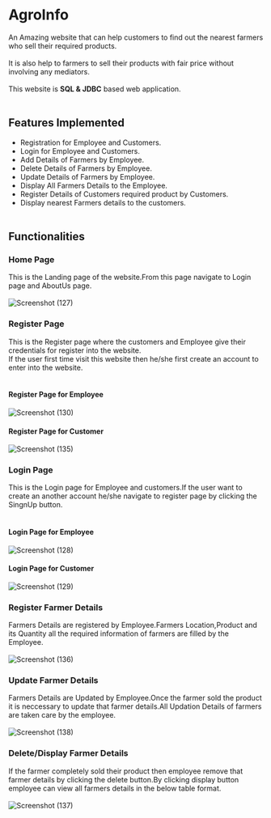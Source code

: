 # AgroInfo

 An Amazing website that can help customers to find out the nearest farmers who sell their required products.<br><br>It is also help to farmers to sell their products with fair price without involving any mediators.
<br><br>This website is **SQL & JDBC** based web application.<br><br>
## Features Implemented
- Registration for Employee and Customers.
- Login for Employee and Customers.
- Add Details of Farmers by Employee.
- Delete Details of Farmers by Employee.
- Update Details of Farmers by Employee.
- Display All Farmers Details to the Employee.
- Register Details of Customers required product by Customers.
- Display nearest Farmers details to the customers.
<br><br>
## Functionalities
### Home Page
This is the Landing page of the website.From this page navigate to Login page and AboutUs page.
<br><br>
![Screenshot (127)](https://user-images.githubusercontent.com/72993229/104834020-c6f86780-58c2-11eb-99f3-b01eef4addfe.png)
<br>
### Register Page
This is the Register page where the customers and Employee give their credentials for register into the website.<br>
If the user first time visit this website then he/she first create an account to enter into the website.
<br><br>
#### Register Page for Employee
![Screenshot (130)](https://user-images.githubusercontent.com/72993229/104834283-6e29ce80-58c4-11eb-8dd3-2eda006a52d7.png)
<br>
#### Register Page for Customer
![Screenshot (135)](https://user-images.githubusercontent.com/72993229/104834334-a5987b00-58c4-11eb-9055-c90571915293.png)
<br>
### Login Page
This is the Login page for Employee and customers.If the user want to create an another account he/she navigate to register page by clicking the SingnUp button.
<br><br>
#### Login Page for Employee
![Screenshot (128)](https://user-images.githubusercontent.com/72993229/104834461-71718a00-58c5-11eb-93ab-b3f36b921b50.png)
<br>
#### Login Page for Customer
![Screenshot (129)](https://user-images.githubusercontent.com/72993229/104834479-9403a300-58c5-11eb-9372-0f4aa60f03c4.png)
<br>
### Register Farmer Details
Farmers Details are registered by Employee.Farmers Location,Product and its Quantity all the required information of farmers are filled by the Employee. 
<br><br>
![Screenshot (136)](https://user-images.githubusercontent.com/72993229/104834576-5eab8500-58c6-11eb-89e7-bef5d7852006.png)
<br>
### Update Farmer Details
Farmers Details are Updated by Employee.Once the farmer sold the product it is neccessary to update that farmer details.All Updation Details of farmers are taken care by the employee. 
<br><br>
![Screenshot (138)](https://user-images.githubusercontent.com/72993229/104834659-eb564300-58c6-11eb-9983-2f367f69b325.png)
<br>
### Delete/Display Farmer Details
If the farmer completely sold their product then employee remove that farmer details by clicking the delete button.By clicking display button employee can view all farmers details in the below table format.
<br><br>
![Screenshot (137)](https://user-images.githubusercontent.com/72993229/104834724-4ee07080-58c7-11eb-916e-467e7de46efa.png)
<br>
<br><br>
